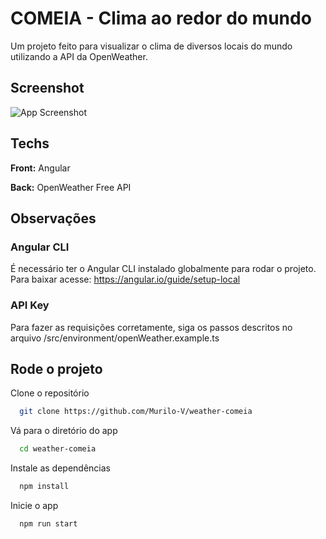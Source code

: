 # COMEIA - Clima ao redor do mundo

Um projeto feito para visualizar o clima de diversos locais do mundo utilizando a API da OpenWeather.

## Screenshot

![App Screenshot](https://i.ibb.co/cwt5cm7/image.png)

## Techs

**Front:** Angular

**Back:** OpenWeather Free API

## Observações

### Angular CLI

É necessário ter o Angular CLI instalado globalmente para rodar o projeto. Para baixar acesse: https://angular.io/guide/setup-local

### API Key

Para fazer as requisições corretamente, siga os passos descritos no arquivo /src/environment/openWeather.example.ts

## Rode o projeto

Clone o repositório

```bash
  git clone https://github.com/Murilo-V/weather-comeia
```

Vá para o diretório do app

```bash
  cd weather-comeia
```

Instale as dependências

```bash
  npm install
```

Inicie o app

```bash
  npm run start
```
